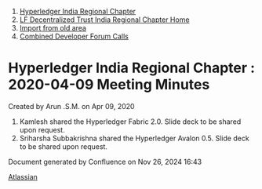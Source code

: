1. [Hyperledger India Regional Chapter](index.html)
2. [LF Decentralized Trust India Regional Chapter Home](LF-Decentralized-Trust-India-Regional-Chapter-Home_19169282.html)
3. [Import from old area](Import-from-old-area_19169313.html)
4. [Combined Developer Forum Calls](Combined-Developer-Forum-Calls_19169312.html)

# Hyperledger India Regional Chapter : 2020-04-09 Meeting Minutes

Created by Arun .S.M. on Apr 09, 2020

1. Kamlesh shared the Hyperledger Fabric 2.0. Slide deck to be shared upon request.
2. Sriharsha Subbakrishna shared the Hyperledger Avalon 0.5. Slide deck to be shared upon request.

Document generated by Confluence on Nov 26, 2024 16:43

[Atlassian](http://www.atlassian.com/)

